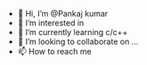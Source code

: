 - 👋 Hi, I’m @Pankaj kumar
- 👀 I’m interested in 
- 🌱 I’m currently learning c/c++
- 💞️ I’m looking to collaborate on ...
- 📫 How to reach me 

<!---
Pankaj7266/Pankaj7266 is a ✨ special ✨ repository because its `README.md` (this file) appears on your GitHub profile.
You can click the Preview link to take a look at your changes.
--->
